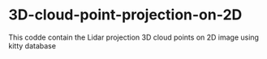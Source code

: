 # 3D-cloud-point-projection-on-2D
This codde contain the Lidar projection 3D cloud points on 2D image using kitty database
